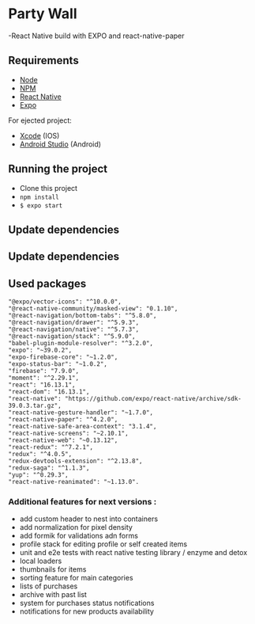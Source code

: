 # Party Wall 
-React Native build with EXPO and react-native-paper
  
  
## Requirements 
  
- [Node](http://nodejs.org/)    
- [NPM](https://npmjs.org/)  
- [React Native](https://facebook.github.io/react-native/docs/getting-started.html)  
- [Expo](https://docs.expo.io/)

For ejected project:
- [Xcode](https://apps.apple.com/pl/app/xcode/id497799835?l=pl&mt=12) (IOS)
- [Android Studio](https://developer.android.com/studio)   (Android)
  
  
## Running the project
  - Clone this project
  - `npm install`
  - `$ expo start`
 
## Update dependencies
## Update dependencies


  
## Used packages
    "@expo/vector-icons": "^10.0.0",
    "@react-native-community/masked-view": "0.1.10",
    "@react-navigation/bottom-tabs": "^5.8.0",
    "@react-navigation/drawer": "^5.9.3",
    "@react-navigation/native": "^5.7.3",
    "@react-navigation/stack": "^5.9.0",
    "babel-plugin-module-resolver": "^3.2.0",
    "expo": "~39.0.2",
    "expo-firebase-core": "~1.2.0",
    "expo-status-bar": "~1.0.2",
    "firebase": "7.9.0",
    "moment": "^2.29.1",
    "react": "16.13.1",
    "react-dom": "16.13.1",
    "react-native": "https://github.com/expo/react-native/archive/sdk-39.0.3.tar.gz",
    "react-native-gesture-handler": "~1.7.0",
    "react-native-paper": "^4.2.0",
    "react-native-safe-area-context": "3.1.4",
    "react-native-screens": "~2.10.1",
    "react-native-web": "~0.13.12",
    "react-redux": "^7.2.1",
    "redux": "^4.0.5",
    "redux-devtools-extension": "^2.13.8",
    "redux-saga": "^1.1.3",
    "yup": "^0.29.3",
    "react-native-reanimated": "~1.13.0".

### Additional features for next versions :
- add custom header to nest into containers
- add normalization for pixel density
- add formik for validations adn forms 
- profile stack for editing profile or self created items
- unit and e2e tests with react native testing library / enzyme  and detox
- local loaders
- thumbnails for items 
- sorting feature for main categories
- lists of purchases 
- archive with past list
- system for purchases status notifications 
- notifications for new products availability



